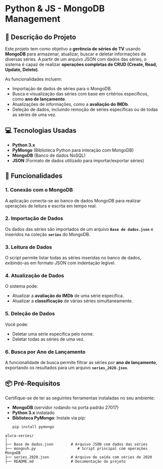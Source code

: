 # Python & JS - MongoDB Management

## 🚀 Descrição do Projeto

Este projeto tem como objetivo a **gerência de séries de TV** usando **MongoDB** para armazenar, atualizar, buscar e deletar informações de diversas séries. A partir de um arquivo JSON com dados das séries, o sistema é capaz de realizar **operações completas de CRUD (Create, Read, Update, Delete)**.

As funcionalidades incluem:
- Importação de dados de séries para o MongoDB.
- Busca e visualização das séries com base em critérios específicos, como **ano de lançamento**.
- Atualizações de informações, como a **avaliação do IMDb**.
- Deleção de dados, incluindo remoção de séries específicas ou de todas as séries de uma vez.

## 💻 Tecnologias Usadas

- **Python 3.x**
- **PyMongo** (Biblioteca Python para interação com MongoDB)
- **MongoDB** (Banco de dados NoSQL)
- **JSON** (Formato de dados utilizado para importar/exportar séries)

## 🔧 Funcionalidades

### 1. **Conexão com o MongoDB**
A aplicação conecta-se ao banco de dados MongoDB para realizar operações de leitura e escrita em tempo real.

### 2. **Importação de Dados**
Os dados das séries são importados de um arquivo **`Base de dados.json`** e inseridos na coleção **`series`** do MongoDB.

### 3. **Leitura de Dados**
O script permite listar todas as séries inseridas no banco de dados, exibindo-as em formato JSON com indentação legível.

### 4. **Atualização de Dados**
O sistema pode:
- Atualizar a **avaliação do IMDb** de uma série específica.
- Atualizar a **classificação** de várias séries simultaneamente.

### 5. **Deleção de Dados**
Você pode:
- Deletar uma série específica pelo nome.
- Deletar todas as séries de uma vez.

### 6. **Busca por Ano de Lançamento**
A funcionalidade de busca permite filtrar as séries por **ano de lançamento**, exportando os resultados para um arquivo **`series_2020.json`**.

## 📦 Pré-Requisitos

Certifique-se de ter as seguintes ferramentas instaladas no seu ambiente:

- **MongoDB** (servidor rodando na porta padrão 27017)
- **Python 3.x** instalado
- **Biblioteca PyMongo**: Instale via pip:
  ```bash
  pip install pymongo

```
alura-series/
│
├── Base de dados.json        # Arquivo JSON com dados das séries
├── mongosh.py                   # Script principal com operações MongoDB
├── series_2020.json          # Arquivo de saída com séries de 2020
├── README.md                 # Documentação do projeto
```